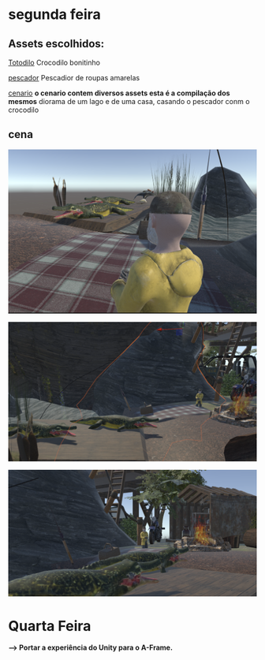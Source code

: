 # segunda feira

## Assets escolhidos: 

[Totodilo](blob:https://build.nvidia.com/dcae7531-7153-4a78-a66c-d71832d952c0)
Crocodilo bonitinho 


[pescador](https://sketchfab-prod-media.s3.amazonaws.com/archives/79c8c6391e1d4a6c9b0a2a4b165017b2/glb/1b77232977a44cbe8056960c99212a51/fisherman.glb?AWSAccessKeyId=ASIAZ4EAQ242BSIPSIG6&Signature=pr80yK3yj%2BSyEwmSwOC5bXhyEMY%3D&x-amz-security-token=IQoJb3JpZ2luX2VjEBUaCWV1LXdlc3QtMSJGMEQCIDBZUg%2B8EEm9mnjrrPxpJHT2zWvVFWMpDvcRf2lH3YPxAiAMuER8aUvDDhrWMoWobJeXPXComXjDirctmrATGcqtKiq6BQi%2B%2F%2F%2F%2F%2F%2F%2F%2F%2F%2F8BEAAaDDY3ODg3NDM3MTg5MiIM2F74AaYzXC8n%2B1WMKo4F2xM2xRPlSoZSQbVuRrhJ3HrRPq2Xn96maB5E%2Ba%2FITYL3%2FxYIAqfQFdCgfoPbRvd%2B%2FVVeklhrPt%2F7WLjN7AE%2FVKBVN4L%2By0NXASyMSUcumalPQVa2FIamhk9FgUbfW7cZ%2BOEdUhuf%2Fe5%2FwkC41W23a2m5WICqLq40cnTmO9wxtUjllca6NRNCPiGtxrYhuw0kphbVE22duQ%2Bf%2FbYHJGA4xcKQOLNVUmwVN6k53ar0hKKoTUZVkDxZRq3uiCy8iJrJag45KZjK4jK1YBPTpg%2BfwrSATXOByZFe8aVBTymDptB8RsYQIeylU6HktD4CfZDKV4%2BbBVQBp86mZGN1mga2BT9x1gn%2BtjpaCaJir6CZwPOpVQjuBl8OvYoDC8YaSd6DN4bZ%2BXZLaXRuWjhwR4K2mMztbsXbNsivLT290zzXo5hvIXfuxsHTMHLhFD0m8wBbY934fNLmGnPGc09CMI9e5D0oJelfJHg18UxK5LlJIyuBSBC3w20x2bmi%2Bz8AELCNCY0qlxlygI5WfH%2BELIaPNKif%2BeXLY8SsMF76a86b8iRPlWuVOIKdrhqEAsNiLy94R3r45SUo38582Zi8ksazHM7oV4qz3gvgHIEijk1aCYLl15sS32oO3dcFyMhtNg0ACCaC8hOYaBPwLeDMfC7E9n1oo%2BdU9xDQYrAqT5cm25UBSQCPdD%2FSFpaLnBxSoW3BBxoQikURI%2FYGZxcYFqcx1isntSmqGoYDgKKhDb6DwXhTK7Ct%2F5sKOB2YuP7r3IYGrUnk%2FA4Fdeyabt0fulW8iT%2BKoboidH%2BMR8kt0qgdryF2HsDvoEAj4bVRIL3wKBR44SpupJBYwQgff1mKmogA82EBDJ%2Fad1Y1C5djdJB9MPzjtroGOrIBmg9RMZLeql7Md%2BjtTxXT7v%2BqlcRPG87i4qtbFVEnNcnijb%2Bcl9p7GYpyGhvoYmv0%2BwWqT8KMZrfu0l3p2KEP8go7gE%2FF61JPl8rsLrS%2B9oVxK4SLs3%2FURisln8OzsgttXE278H%2F%2FqHrGaFm7J884%2BLu7wxsKiVaAWV5Oh31XbRa8ItYwVvE87fnf2BYVpFpCB3g2AOSh8bL9XsAWEAP%2FmeuNj2fBQp9bsoXvOo2T3FO1gA%3D%3D&Expires=1733149898)
Pescadior de roupas amarelas

[cenario](https://sketchfab-prod-media.s3.amazonaws.com/archives/4ef81283812147f5b4ce8f06639b1df0/glb/2d43d92a4b494c57b9f125106ffcc7bf/dae_diorama_-_forest_loner.glb?AWSAccessKeyId=ASIAZ4EAQ242ATD2XZJ4&Signature=LvCJxs5wpJsinFUA9S3SZN%2BP2nA%3D&x-amz-security-token=IQoJb3JpZ2luX2VjEBYaCWV1LXdlc3QtMSJGMEQCIG0wFRv6kVrwmnB4CqGhF%2Bb%2FTcoZN00%2FJFS0pkmgz64yAiAe%2BAG3gln9qzhPGsQSp6LyFAmTkKIxWQn0J1aO6qJoNiq6BQi%2F%2F%2F%2F%2F%2F%2F%2F%2F%2F%2F8BEAAaDDY3ODg3NDM3MTg5MiIMPoDv9qaGDsIQS%2B9bKo4FR9XxrlsoAJP06VIwJeJmjDfUUiODhTrfJRVDPg2aDD%2BIVVt6CeXJzDT6KEFIgbM5nESgGFE9uaGMkev4PxQ5AbGDeTUcl2YpwMMS3xipGOx%2FktFzCZ5KO0pPQZFU8ExbynSClZuNv8I6yB96KU30aOo%2FbbkLdTiM8Lrlt%2BWFzTLmcFciG6k2MD08bdGdYQ6zZ%2Fvd7NGgkDyhiaksUqLzN%2FfL3mNcL6xu0VZ9%2FaKCyZMMT9nsWQCy0%2F%2BrwTs57%2F4PaQGvl03sUalwxfFjDca3P2AkAsUTP68x7zGzKGUSvHgGgQdLkbuwUBJD4HHkWqHN6aeECHhVFFsbAk2ypxRV8Ox4NRrxnJyW%2BiSDmZoYvqgYdEnDihWiMM95Pt1GXs4oSBuy1qdWZ8XhaQgMIk9el7qy6ZTjDDVX4QHE%2FQcbTxQBnHlZVBGQhVRrWVlK9pFRXVl%2Fq5YszYx8ho%2BIoV0eIFHYGuRYMlBiN%2F2Pjgn94DYIxLFq7SrjG9UwLfGZgORhptJzW373nZVXBTCIfo7y1QpxiIS9%2FTyAy1%2FWcnC4j4p2OIi6PoOq6AzTbh%2FXAKlDEZQ0tSxnV1RZrQn3kW4Qojm4EiC3dVEa9uFHfnECdZiT8p3g7ld3Nsa4z27kwwz3P3P6VjIGouOxddRULne2U6%2FQbroiOMYAvCaq%2B1QOHipUOsOw3t9HM6FfI3wLCwoNw5w2cf8v0wh5Ndcrz5zPlZfxLOuTa8NYy8s9xOfqz4z6cfkgAQ1l%2BG8ubCOw4Vhx9kN9SuXUM28rewUnTEdarjLgm2n8lQqzTJcAocIm2YrDMM7dsPM5aQcrADJ%2B2%2FRGwBYuKZEsgbKBqRBcQLjw4lyKPe9JN9p8XB%2B7uldOMMv%2FtroGOrIB5FNuqYTSKliMm4M697%2BnmodFBO1aJqjnI6L5eVX3H1c1WwDddbrZYAAj48VqmaIesGVs2jyW%2BP12hGP29nbfn9Vt8vPYTLUbBUGSwYOh3BlMrZfGOdvXPs%2B22%2FsJrW943KQPjtZ4Y4CCROSLowOKfhIramfAAEAhWHEXYYevMGy2PNkYb0YCbGpiNM1fAHeV%2BG3812GaB80iKrPbGzGv5X9%2FAtkZ%2BXYXl%2BRdLo%2Bn1FuzKw%3D%3D&Expires=1733149515) **o cenario contem diversos assets esta é a compilação dos mesmos**
diorama de um lago e de uma casa, casando o pescador conm o crocodilo

## cena 

![alt text](image.png)


![alt text](image-1.png)

![alt text](image-2.png)


# Quarta Feira 

 **-->  Portar a experiência do Unity para o A-Frame.** 


 